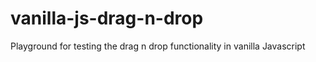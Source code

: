 # vanilla-js-drag-n-drop
Playground for testing the drag n drop functionality in vanilla Javascript
